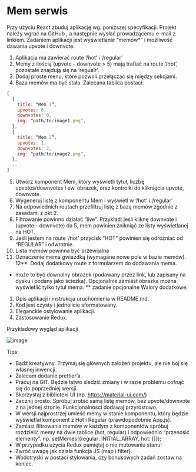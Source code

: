 # Mem serwis
Przy użyciu React zbuduj aplikację wg. poniższej specyfikacji.
Projekt należy wgrać na GitHub , a następnie wysłać prowadzącemu e-mail z
linkiem.
Zadaniem aplikacji jest wyświetlanie “memów*” i możliwość dawania upvote i downvote.

1. Aplikacja ma zawierać route ‘/hot’ i ‘/regular’
2. Memy z ilością (upvote - downvote > 5) mają trafiać na route ‘/hot’, pozostałe znajdują
się na ‘regualr’.
3. Dodaj proste menu, które pozwoli przełączać się między sekcjami.
4. Baza memów ma być stała. Zalecana tablica postaci:
```js
[
  {
    title: “Mem 1”,
    upvotes: 6,
    downvotes: 0,
    img: “path/to/image1.png”,
  },
  {
    title: “Mem 2”,
    upvotes: 1,
    downvotes: 2,
    img: “path/to/image2.png”,
  },
....
]
```
5. Utwórz komponent Mem, który wyświetli tytuł, liczbę upvotes/downvotes i ew. obrazek,
oraz kontrolki do kliknięcia upvote, downvote.
6. Wygeneruj listę z komponentu Mem i wyświetl w ‘/hot’ i ‘/regular’
7. Na odpowiednich routach przefiltruj listę z bazą memów zgodnie z zasadami z pkt 2.
8. Filtrowanie powinno działać “live”. Przykład: jeśli kliknę downvote i (upvote - downvote)
da 5, mem powinien znikniąć ze listy wyświetlanej na HOT.
9. Jeśli jestem na route ‘/hot’ przycisk “HOT” powinien się odróżniać od “REGULAR” i
odwrotnie.
10. Lista memów powinna być przewijalna
11. Oznaczenie mema gwiazdką (wymagane nowe pole w bazie memów).
12**. Dodaj dodatkowy route z formularzem do dodawania mema.
* może to być downolny obrazek (podawany przez link, lub zapisany na dysku i podany
jako ścieżka). Opcjonalnie zamiast obrazka można wyświetlić tylko tytuł mema.
** zadanie opcjonalne
Walory dodatkowe:
1. Opis aplikacji i instrukcja uruchomienia w README.md.
2. Kod jest czysty i jednolicie sformatowany.
3. Eleganckie ostylowanie aplikacji.
4. Zastosowanie Redux.

Przykładowy wygląd aplikacji

![image](https://user-images.githubusercontent.com/75560322/172272554-6a37dfd2-2b3a-4a3b-8c2d-96736a9bd970.png)

Tips:
- Bądź kreatywny. Trzymaj się głównych założeń projektu, ale nie bój się własnej inwencji.
- Zalecam dodanie prettier’a.
- Pracuj na GIT. Będzie łatwo śledzić zmiany i w razie problemu cofnąć się do
poprzedniej wersji.
- Skorzystaj z biblioteki UI (np. https://material-ui.com/)
- Zacznij prosto. Spróbuj zrobić samą listę memów, bez upvote/downvote z na jednej
stronie. Funkcjonalności dodawaj przyrostowo.
- W wersji najprostrzej umieść memy w stanie komponentu, który będzie wyświetlał
komponent z Hot i Regular (prawdopodobnie App.js).
- Zamiast filtrowania memów w każdym z komponentów spróbuj rozdzielić memy na dwie
tablice (hot, regular) i odpowiednio “przenosić elementy”.
np. setMemes({regular: INITIAL_ARRAY, hot: []});
- W przypadku użycia Redux pamiętaj o nie mutowaniu stanu!
- Zwróć uwagę jak działa funkcja JS (map i filter).
- Wodotryski w postaci stylowania, czy bonusowych zadań zostaw na koniec.

